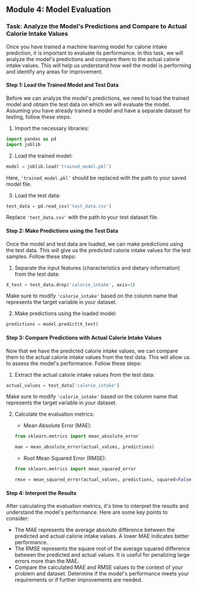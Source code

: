 ## Module 4: Model Evaluation

### Task: Analyze the Model's Predictions and Compare to Actual Calorie Intake Values

Once you have trained a machine learning model for calorie intake prediction, it is important to evaluate its performance. In this task, we will analyze the model's predictions and compare them to the actual calorie intake values. This will help us understand how well the model is performing and identify any areas for improvement.

#### Step 1: Load the Trained Model and Test Data

Before we can analyze the model's predictions, we need to load the trained model and obtain the test data on which we will evaluate the model. Assuming you have already trained a model and have a separate dataset for testing, follow these steps:

1. Import the necessary libraries:
```python
import pandas as pd
import joblib
```

2. Load the trained model:
```python
model = joblib.load('trained_model.pkl')
```
Here, `'trained_model.pkl'` should be replaced with the path to your saved model file.

3. Load the test data:
```python
test_data = pd.read_csv('test_data.csv')
```
Replace `'test_data.csv'` with the path to your test dataset file.

#### Step 2: Make Predictions using the Test Data

Once the model and test data are loaded, we can make predictions using the test data. This will give us the predicted calorie intake values for the test samples. Follow these steps:

1. Separate the input features (characteristics and dietary information) from the test data:
```python
X_test = test_data.drop('calorie_intake', axis=1)
```
Make sure to modify `'calorie_intake'` based on the column name that represents the target variable in your dataset.

2. Make predictions using the loaded model:
```python
predictions = model.predict(X_test)
```

#### Step 3: Compare Predictions with Actual Calorie Intake Values

Now that we have the predicted calorie intake values, we can compare them to the actual calorie intake values from the test data. This will allow us to assess the model's performance. Follow these steps:

1. Extract the actual calorie intake values from the test data:
```python
actual_values = test_data['calorie_intake']
```
Make sure to modify `'calorie_intake'` based on the column name that represents the target variable in your dataset.

2. Calculate the evaluation metrics:

   - Mean Absolute Error (MAE):
   ```python
   from sklearn.metrics import mean_absolute_error
   
   mae = mean_absolute_error(actual_values, predictions)
   ```
   
   - Root Mean Squared Error (RMSE):
   ```python
   from sklearn.metrics import mean_squared_error
   
   rmse = mean_squared_error(actual_values, predictions, squared=False)
   ```

#### Step 4: Interpret the Results

After calculating the evaluation metrics, it's time to interpret the results and understand the model's performance. Here are some key points to consider:

- The MAE represents the average absolute difference between the predicted and actual calorie intake values. A lower MAE indicates better performance.
- The RMSE represents the square root of the average squared difference between the predicted and actual values. It is useful for penalizing large errors more than the MAE.
- Compare the calculated MAE and RMSE values to the context of your problem and dataset. Determine if the model's performance meets your requirements or if further improvements are needed.


